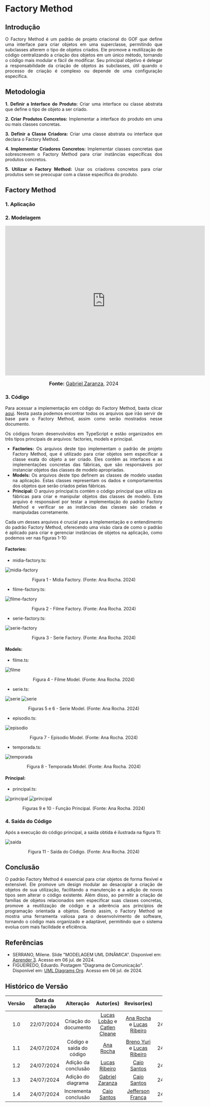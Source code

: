 # Factory Method

## Introdução

<div style="text-align: justify;">
O Factory Method é um padrão de projeto criacional do GOF que define uma interface para criar objetos em uma superclasse, permitindo que subclasses alterem o tipo de objetos criados. Ele promove a reutilização de código centralizando a criação dos objetos em um único método, tornando o código mais modular e fácil de modificar. Seu principal objetivo é delegar a responsabilidade da criação de objetos às subclasses, útil quando o processo de criação é complexo ou depende de uma configuração específica.
</div>

## Metodologia

<div style="text-align: justify;">

**1. Definir a Interface do Produto:** Criar uma interface ou classe abstrata que define o tipo de objeto a ser criado.

**2. Criar Produtos Concretos:** Implementar a interface do produto em uma ou mais classes concretas.

**3. Definir a Classe Criadora:** Criar uma classe abstrata ou interface que declara o Factory Method.

**4. Implementar Criadores Concretos:** Implementar classes concretas que sobrescrevem o Factory Method para criar instâncias específicas dos produtos concretos.

**5. Utilizar o Factory Method:** Usar os criadores concretos para criar produtos sem se preocupar com a classe específica do produto.

</div>

## Factory Method

### 1. Aplicação

<div style="text-align: justify;">
   
</div>


### 2. Modelagem


<div style="text-align: justify;">
   <div style="width: 640px; height: 480px; margin: 10px auto; position: relative;"><iframe allowfullscreen frameborder="0" style="width:640px; height:480px" src="https://lucid.app/documents/embedded/88f1a1d7-01af-4a50-875f-9473e161e679" id="4xiXPVw9lOHQ"></iframe></div>
   <font size="3"><p style="text-align: center"><b>Fonte:</b> <a href="https://github.com/GZaranza">Gabriel Zaranza</a>, 2024</p></font>
   
</div>

### 3. Código

<div style="text-align: justify;">

Para acessar a implementação em código do Factory Method, basta clicar [aqui](https://github.com/UnBArqDsw2024-1/2024.1_G4_My_Video/tree/main/src/FactoryMethod). Nesta pasta podemos encontrar todos os arquivos que irão servir de base para o Factory Method, assim como serão mostrados nesse documento.

Os códigos foram desenvolvidos em TypeScript e estão organizados em três tipos principais de arquivos: factories, models e principal.

- **Factories:** Os arquivos deste tipo implementam o padrão de projeto Factory Method, que é utilizado para criar objetos sem especificar a classe exata do objeto a ser criado. Eles contêm as interfaces e as implementações concretas das fábricas, que são responsáveis por instanciar objetos das classes de modelo apropriadas.
- **Models:** Os arquivos deste tipo definem as classes de modelo usadas na aplicação. Estas classes representam os dados e comportamentos dos objetos que serão criados pelas fábricas.
- **Principal:** O arquivo principal.ts contém o código principal que utiliza as fábricas para criar e manipular objetos das classes de modelo. Este arquivo é responsável por testar a implementação do padrão Factory Method e verificar se as instâncias das classes são criadas e manipuladas corretamente.

Cada um desses arquivos é crucial para a implementação e o entendimento do padrão Factory Method, oferecendo uma visão clara de como o padrão é aplicado para criar e gerenciar instâncias de objetos na aplicação, como podemos ver nas figuras 1-10:

#### Factories:

- midia-factory.ts:

![midia-factory](../assets/img/factory_method/midia-factory.png)

<div style="text-align: center;">
  <p>Figura 1 - Midia Factory. (Fonte: Ana Rocha. 2024)</p>
</div>

- filme-factory.ts:

![filme-factory](../assets/img/factory_method/filme-factory.png)

<div style="text-align: center;">
  <p>Figura 2 - Filme Factory. (Fonte: Ana Rocha. 2024)</p>
</div>

- serie-factory.ts:

![serie-factory](../assets/img/factory_method/serie-factory.png)

<div style="text-align: center;">
  <p>Figura 3 - Serie Factory. (Fonte: Ana Rocha. 2024)</p>
</div>

#### Models:

- filme.ts:

![filme](../assets/img/factory_method/filme.png)

<div style="text-align: center;">
  <p>Figura 4 - Filme Model. (Fonte: Ana Rocha. 2024)</p>
</div>

- serie.ts:

![serie](../assets/img/factory_method/serie1.png)
![serie](../assets/img/factory_method/serie2.png)

<div style="text-align: center;">
  <p>Figuras 5 e 6 - Serie Model. (Fonte: Ana Rocha. 2024)</p>
</div>

- episodio.ts:

![episodio](../assets/img/factory_method/episodio.png)

<div style="text-align: center;">
  <p>Figura 7 - Episodio Model. (Fonte: Ana Rocha. 2024)</p>
</div>

- temporada.ts:

![temporada](../assets/img/factory_method/temporada.png)

<div style="text-align: center;">
  <p>Figura 8 - Temporada Model. (Fonte: Ana Rocha. 2024)</p>
</div>

#### Principal:

- principal.ts:

![principal](../assets/img/factory_method/principal1.png)
![principal](../assets/img/factory_method/principal2.png)

<div style="text-align: center;">
  <p>Figuras 9 e 10 - Função Principal. (Fonte: Ana Rocha. 2024)</p>
</div>
</div>

### 4. Saída do Código

<div style="text-align: justify;">
Após a execução do código principal, a saída obtida é ilustrada na figura 11:

![saida](../assets/img/factory_method/saidaCodigo.png)

<div style="text-align: center;">
  <p>Figura 11 - Saída do Código. (Fonte: Ana Rocha. 2024)</p>
</div>

</div>

## Conclusão

<div style="text-align: justify;">

O padrão Factory Method é essencial para criar objetos de forma flexível e extensível. Ele promove um design modular ao desacoplar a criação de objetos de sua utilização, facilitando a manutenção e a adição de novos tipos sem alterar o código existente. Além disso, ao permitir a criação de famílias de objetos relacionados sem especificar suas classes concretas, promove a reutilização de código e a aderência aos princípios de programação orientada a objetos. Sendo assim, o Factory Method se mostra uma ferramenta valiosa para o desenvolvimento de software, tornando o código mais organizado e adaptável, permitindo que o sistema evolua com mais facilidade e eficiência.

</div>

## Referências

- SERRANO, Milene. Slide "MODELAGEM UML DINÂMICA". Disponível em: [Aprender 3](https://aprender3.unb.br/pluginfile.php/2790248/mod_label/intro/Arquitetura%20e%20Desenho%20de%20Software%20-%20Aula%20Modelagem%20UML%20Din%C3%A2mica%20-%20Profa.%20Milene.pdf). Acesso em 06 jul. de 2024. </br>
- FIGUEIREDO, Eduardo. Postagem "Diagrama de Comunicação". Disponível em: [UML Diagrams Org](https://homepages.dcc.ufmg.br/~figueiredo/disciplinas/aulas/uml-diagrama-comunicacao_v01.pdf). Acesso em 06 jul. de 2024. </br>

## Histórico de Versão

| Versão | Data da alteração |            Alteração             |                                           Autor(es)                                           |                                                                   Revisor(es)                                                                    | Data de revisão |
| :----: | :---------------: | :------------------------------: | :-------------------------------------------------------------------------------------------: | :----------------------------------------------------------------------------------------------------------------------------------------------: | :-------------: |
|  1.0   |    22/07/2024     |       Criação do documento       | [Lucas Lobão](https://github.com/lucaslobao-18) e [Catlen Cleane](https://github.com/catlenc) | [Ana Rocha](https://github.com/anaaroch) e [Lucas Ribeiro](https://github.com/lucassouzs) | 24/07/2024 |
|  1.1   |    24/07/2024     |       Código e saída do código       | [Ana Rocha](https://github.com/anaaroch) | [Breno Yuri](https://github.com/YuriBre) e [Lucas Ribeiro](https://github.com/lucassouzs) | 24/07/2024 |
|  1.2   |    24/07/2024     |       Adição da conclusão       | [Lucas Ribeiro](https://github.com/lucassouzs) | [Caio Santos](https://github.com/caiobsantos) | 24/07/2024 |
|  1.3   |    24/07/2024     |       Adição do diagrama       | [Gabriel Zaranza](https://github.com/GZaranza) | [Caio Santos](https://github.com/caiobsantos) | 24/07/2024 |
|  1.4   |    24/07/2024     |       Incrementa conclusão       | [Caio Santos](https://github.com/caiobsantos) | [Jefferson França](https://github.com/Frans6) | 24/07/2024 |
